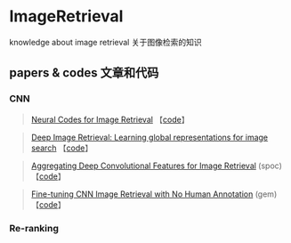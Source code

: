 # ImageRetrieval 
knowledge about image retrieval 关于图像检索的知识

## papers & codes 文章和代码

### CNN
  
>[Neural Codes for Image Retrieval](https://arxiv.org/abs/1404.1777) 【[code](https://github.com/arbabenko/Spoc)】

>[Deep Image Retrieval: Learning global representations for image search](https://arxiv.org/abs/1604.01325) 【[code](https://github.com/figitaki/deep-retrieval)】

>[Aggregating Deep Convolutional Features for Image Retrieval](https://arxiv.org/abs/1510.07493v1) (spoc) 【[code](https://github.com/arbabenko/Spoc)】

>[Fine-tuning CNN Image Retrieval with No Human Annotation](https://arxiv.org/abs/1711.02512v1) (gem) 【[code](http://cmp.felk.cvut.cz/cnnimageretrieval/)】


### Re-ranking
